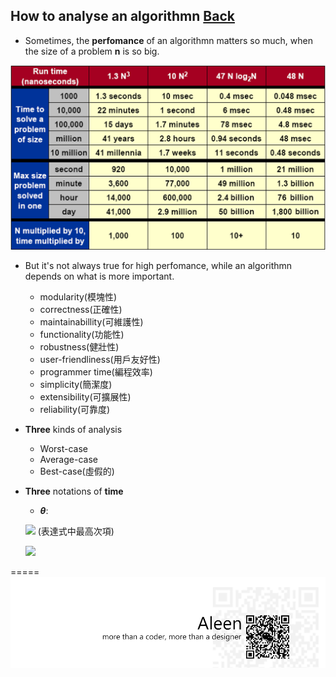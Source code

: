 ## How to analyse an algorithmn	[Back](./../Algorithmn%20Menu.md)

- Sometimes, the **perfomance** of an algorithmn matters so much, when the size of a problem **n** is so big.

<img src="./overhead.png">

- But it's not always true for high perfomance, while an algorithmn depends on what is more important.
	- modularity(模塊性)
	- correctness(正確性)
	- maintainabillity(可維護性)
	- functionality(功能性)
	- robustness(健壯性)
	- user-friendliness(用戶友好性)
	- programmer time(編程效率)
	- simplicity(簡潔度)
	- extensibility(可擴展性)
	- reliability(可靠度)

- **Three** kinds of analysis
	- Worst-case
	- Average-case
	- Best-case(虛假的)

- **Three** notations of **time**
	- ***θ***: 

	<img src="http://www.mathtran.org/cgi-bin/mathtran?D=2;tex=%5Ceqalign%7B%0D%0AT%28n%29%20%3D%20%5Ctheta%28g%28n%29%29%0D%0A%5CLongleftrightarrow%20c_1g%28n%29%20%5Cle%20T%28n%29%20%5Cle%20c_2g%28n%29%0D%0A%7D"> (表達式中最高次項)

	<img src="http://www.mathtran.org/cgi-bin/mathtran?D=2;tex=%5Ceqalign%7B%0A%20%20T(n)%20%26%3D%203n%5E3%20%2B%2090n%5E2%20-%205n%20%2B%206046%20%5Ccr%0A%26%3D%203n%5E3%20%2B%2090n%5E2%20-%205n%20%2B%20%5Ctheta(1)%5Ccr%0A%26%3D%203n%5E3%20%2B%2090n%5E2%20-%20%5Ctheta(n)%5Ccr%0A%26%3D%203n%5E3%20%2B%20%20%5Ctheta(n%5E2)%5Ccr%0A%26%3D%20%5Ctheta(n%5E3)%5Ccr%0A%7D">
	
	


=====
<a href="http://aleen42.github.io/" target="_blank" ><img src="./../../pic/tail.gif"></a>
